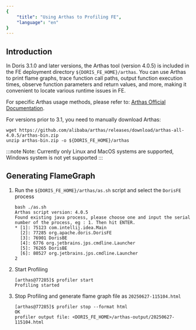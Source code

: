```yaml
---
{
    "title": "Using Arthas to Profiling FE",
    "language": "en"
}
---
```


<!-- 
Licensed to the Apache Software Foundation (ASF) under one
or more contributor license agreements.  See the NOTICE file
distributed with this work for additional information
regarding copyright ownership.  The ASF licenses this file
to you under the Apache License, Version 2.0 (the
"License"); you may not use this file except in compliance
with the License.  You may obtain a copy of the License at

  http://www.apache.org/licenses/LICENSE-2.0

Unless required by applicable law or agreed to in writing,
software distributed under the License is distributed on an
"AS IS" BASIS, WITHOUT WARRANTIES OR CONDITIONS OF ANY
KIND, either express or implied.  See the License for the
specific language governing permissions and limitations
under the License.
-->

## Introduction

In Doris 3.1.0 and later versions, the Arthas tool (version 4.0.5) is included in the FE deployment directory `${DORIS_FE_HOME}/arthas`. You can use Arthas to print flame graphs, trace function call paths, output function execution times, observe function parameters and return values, and more, making it convenient to locate various runtime issues in FE.

For specific Arthas usage methods, please refer to: [Arthas Official Documentation](https://arthas.aliyun.com/en/doc/).

For versions prior to 3.1, you need to manually download Arthas:

```shell
wget https://github.com/alibaba/arthas/releases/download/arthas-all-4.0.5/arthas-bin.zip
unzip arthas-bin.zip -o ${DORIS_FE_HOME}/arthas
```

:::note
Note: Currently only Linux and MacOS systems are supported, Windows system is not yet supported
:::

## Generating FlameGraph

1. Run the `${DORIS_FE_HOME}/arthas/as.sh` script and select the `DorisFE` process

    ```shell
    bash ./as.sh
    Arthas script version: 4.0.5
    Found existing java process, please choose one and input the serial number of the process, eg : 1. Then hit ENTER.
    * [1]: 75123 com.intellij.idea.Main
      [2]: 77285 org.apache.doris.DorisFE
      [3]: 76901 DorisBE
      [4]: 6776 org.jetbrains.jps.cmdline.Launcher
      [5]: 76265 DorisBE
      [6]: 80527 org.jetbrains.jps.cmdline.Launcher
    2
    ```

2. Start Profiling

    ```shell
    [arthas@77285]$ profiler start
    Profiling started
    ```

3. Stop Profiling and generate flame graph file as `20250627-115104.html`

    ```shell
    [arthas@77285]$ profiler stop --format html
    OK
    profiler output file: <DORIS_FE_HOME>/arthas-output/20250627-115104.html
    ```